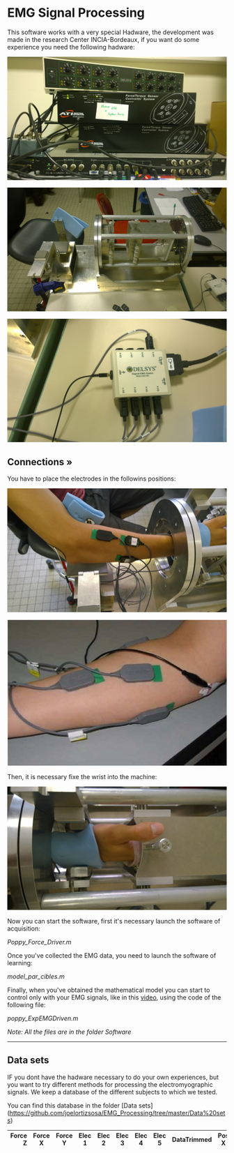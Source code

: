 # EMG Signal Processing

This software works with a very special Hadware, the development was made in the research Center INCIA-Bordeaux,
if you want do some experience you need the following hadware:

![img5](img/img5.jpg)

![img2](img/img2.jpg)

![img6](img/img6.jpg)



## Connections »

You have to place the electrodes in the followins positions:

![img8](img/img8.jpg)

![img1](img/img1.jpg)

Then, it is necessary fixe the wrist into the machine:

![img9](img/img9.jpg)


Now you can start the software, first it's necessary launch the software of acquisition:

*Poppy_Force_Driver.m*

Once you've collected the EMG data, you need to launch the software of learning:

*model_par_cibles.m*

Finally, when you've obtained the mathematical model you can start to control only with your EMG signals, like in this [video](https://vimeo.com/134840606), using the code of the following file:

*poppy_ExpEMGDriven.m*


*Note: All the files are in the folder Software*

-------------

## Data sets

IF you dont have the hadware necessary to do your own experiences, but you want to try different methods for processing the electromyographic signals. We keep a database of the different subjects to which we tested.

You can find this database in the folder [Data sets] (https://github.com/joelortizsosa/EMG_Processing/tree/master/Data%20sets)


| Force Z  | Force X | Force Y | Elec 1 | Elec 2 | Elec 3 | Elec 4 | Elec 5 | DataTrimmed | Pos X | Pos Y |
| --------:|:-------:|:-------:|:------:|:------:|:------:|:------:|:------:|:-----------:|:-----:|:-----:|

